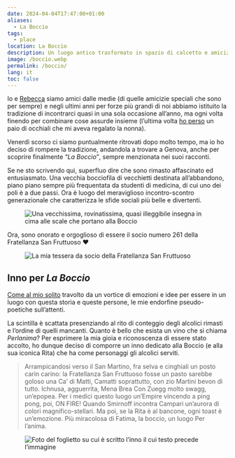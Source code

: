 ```yaml
---
date: 2024-04-04T17:47:00+01:00
aliases:
  - La Boccio
tags:
  - place
location: La Boccio
description: Un luogo antico trasformato in spazio di calcetto e amicizia da persone meravigliose
image: /boccio.webp
permalink: /boccio/
lang: it
toc: false
---
```

Io e [Rebecca](https://instagram.com/bruschettaarebeccaa '@bruschettaarebeccaa su Instagram') siamo amici dalle medie (di quelle amicizie speciali che sono per sempre) e negli ultimi anni per forze più grandi di noi abbiamo istituito la tradizione di incontrarci quasi in una sola occasione all’anno, ma ogni volta finendo per combinare cose assurde insieme (l’ultima volta [ho perso](/occhiali-sole#l’ennesimo-smarrimento) un paio di occhiali che mi aveva regalato la nonna).

Venerdì scorso ci siamo puntualmente ritrovati dopo molto tempo, ma io ho deciso di rompere la tradizione, andandola a trovare a Genova, anche per scoprire finalmente <q><cite>La Boccio</cite></q>, sempre menzionata nei suoi racconti.

Se ne sto scrivendo qui, superfluo dire che sono rimasto affascinato ed entusiasmato. Una vecchia bocciofila di vecchietti destinata all’abbandono, piano piano sempre più frequentata da studenti di medicina, di cui uno dei poli è a due passi. Ora è luogo del meraviglioso incontro-scontro generazionale che caratterizza le sfide sociali più belle e divertenti.

<figure>
	<img src='{{ image }}' alt='Una vecchissima, rovinatissima, quasi illeggibile insegna in cima alle scale che portano alla Boccio'>
</figure>

Ora, sono onorato e orgoglioso di essere il socio numero 261 della Fratellanza San Fruttuoso ❤️

<figure>
	<img src='/boccio-tessera.webp' alt='La mia tessera da socio della Fratellanza San Fruttuoso'>
</figure>

## Inno per <cite>La Boccio</cite>

[Come al mio solito](Tomminess.md) travolto da un vortice di emozioni e idee per essere in un luogo con questa storia e queste persone, le mie endorfine pseudo-poetiche sull’attenti.

La scintilla è scattata presenziando al rito di conteggio degli alcolici rimasti e l’ordine di quelli mancanti. Quanto è bello che esista un vino che si chiama <cite>Perlanima</cite>? Per esprimere la mia gioia e riconoscenza di essere stato accolto, ho dunque deciso di comporre un inno dedicato alla Boccio (e alla sua iconica Rita) che ha come personaggi gli alcolici serviti.

> Arrampicandosi verso il San Martino,
> fra selva e cinghiali un posto carin carino:
> la Fratellanza San Fruttuoso
> fosse un pasto sarebbe goloso
> una Ca’ di Matti, Camatti soprattutto,
> con zio Martini bevon di tutto.
> Ichnusa, agguerrita, Mena Brea
> Con Zuegg molto swagg, un’epopea.
> Per i medici questo luogo un’Empire
> vincendo a ping pong, poi, ON FIRE!
> Quando Smirnoff incontra Campari
> un’aurora di colori magnifico-stellari.
> Ma poi, se la Rita è al bancone,
> ogni toast è un’emozione.
> Più miracolosa di Fatima,
> la boccio, un luogo Per l’anima.

<figure>
	<img title='boccio-inno.webp' alt='Foto del foglietto su cui è scritto l’inno il cui testo precede l’immagine'>
</figure>
